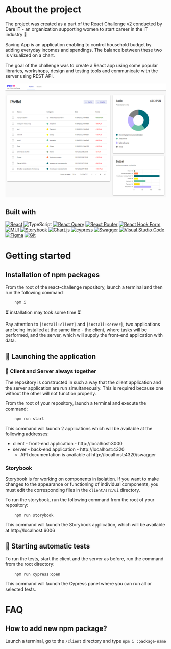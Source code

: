 # About the project
The project was created as a part of the React Challenge v2 conducted by Dare IT - an organization supporting women to start career in the IT industry :cherry_blossom:

Saving App is an application enabling to control household budget by adding everyday incomes and spendings. The balance between these two is visualized on a chart.

The goal of the challenge was to create a React app using some popular libraries, workshops, design and testing tools and communicate with the server using REST API.

<img src='client/src/assets/ledger.png'>

## Built with
[![React](https://img.shields.io/badge/react-%2320232a.svg?style=for-the-badge&logo=react&logoColor=%2361DAFB)][React-url]
![TypeScript](https://img.shields.io/badge/typescript-%23007ACC.svg?style=for-the-badge&logo=typescript&logoColor=white)
[![React Query](https://img.shields.io/badge/-React%20Query-FF4154?style=for-the-badge&logo=react%20query&logoColor=white)][React-Query-url]
[![React Router](https://img.shields.io/badge/React_Router-CA4245?style=for-the-badge&logo=react-router&logoColor=white)][React-Router-url]
[![React Hook Form](https://img.shields.io/badge/React%20Hook%20Form-%23EC5990.svg?style=for-the-badge&logo=reacthookform&logoColor=white)][React-Hook-Form-url]
[![MUI](https://img.shields.io/badge/MUI-%230081CB.svg?style=for-the-badge&logo=mui&logoColor=white)][MUI-url]
[![Storybook](https://img.shields.io/badge/-Storybook-FF4785?style=for-the-badge&logo=storybook&logoColor=white)][Storybook-url]
[![Chart.js](https://img.shields.io/badge/chart.js-F5788D.svg?style=for-the-badge&logo=chart.js&logoColor=white)][ChartJS-url]
[![cypress](https://img.shields.io/badge/-cypress-%23E5E5E5?style=for-the-badge&logo=cypress&logoColor=058a5e)][Cypress-url]
[![Swagger](https://img.shields.io/badge/-Swagger-%23Clojure?style=for-the-badge&logo=swagger&logoColor=white)][Swagger-url]
[![Visual Studio Code](https://img.shields.io/badge/Visual%20Studio%20Code-0078d7.svg?style=for-the-badge&logo=visual-studio-code&logoColor=white)][VSC-url]
[![Figma](https://img.shields.io/badge/figma-%23F24E1E.svg?style=for-the-badge&logo=figma&logoColor=white)][Figma-url]
[![Git](https://img.shields.io/badge/git-%23F05033.svg?style=for-the-badge&logo=git&logoColor=white)][Git-url]


# Getting started

## Installation of npm packages

From the root of the react-challenge repository, launch a terminal and then run the following command

        npm i

⏳ installation may took some time ⏳

Pay attention to `[install:client]` and `[install:server]`, two applications are being installed at the same time - the client, where tasks will be performed, and the server, which will supply the front-end application with data.


## 🏃 Launching the application

### 🔗 Client and Server always together

The repository is constructed in such a way that the client application and the server application are run simultaneously. This is required because one without the other will not function properly.

From the root of your repository, launch a terminal and execute the command:

        npm run start

This command will launch 2 applications which will be available at the following addresses:
- client - front-end application - http://localhost:3000
- server - back-end application - http://localhost:4320
    - API documentation is available at http://localhost:4320/swagger

### Storybook

Storybook is for working on components in isolation. If you want to make changes to the appearance or functioning of individual components, you must edit the corresponding files in the `client/src/ui` directory.

To run the storybook, run the following command from the root of your repository:

        npm run storybook


This command will launch the Storybook application, which will be available at http://localhost:6006

## 🏃 Starting automatic tests

To run the tests, start the client and the server as before, run the command from the root directory:

        npm run cypress:open

This command will launch the Cypress panel where you can run all or selected tests.

# FAQ

## How to add new npm package?
Launch a terminal, go to the `/client` directory and type `npm i :package-name`

<!-- MARKDOWN LINKS & IMAGES -->

[React-url]: https://reactjs.org/
[React-Query-url]: https://tanstack.com/query/v3/
[React-Router-url]: https://reactrouter.com/en/main
[React-Hook-Form-url]: https://react-hook-form.com/
[MUI-url]: https://mui.com/material-ui/
[Storybook-url]: https://storybook.js.org/
[ChartJS-url]: https://react-chartjs-2.js.org/
[Cypress-url]: https://www.cypress.io/
[Swagger-url]: https://swagger.io/tools/swagger-ui/
[VSC-url]: https://code.visualstudio.com/
[Figma-url]: https://www.figma.com/
[Git-url]: https://git-scm.com/